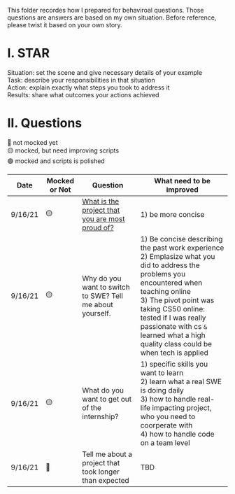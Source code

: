 This folder recordes how I prepared for behaviroal questions.
Those questions are answers are based on my own situation. Before reference, please twist it based on your own story.

# I. STAR
Situation: set the scene and give necessary details of your example <br/>
Task: describe your responsibilities in that situation <br/>
Action: explain exactly what steps you took to address it <br/>
Results: share what outcomes your actions achieved <br/>

# II. Questions
🔴 not mocked yet <br/>
🟡 mocked, but need improving scripts <br/>
🟢 mocked and scripts is polished <br/>

| Date | Mocked or Not | Question | What need to be improved |
| --- | --- | ---| --- |
| 9/16/21 | 🟡 | [What is the project that you are most proud of?](https://github.com/snowyaya/SWE-Interview-Prep/blob/master/BQ/What%20project%20are%20your%20most%20proud%20of.md) | 1) be more concise |
| 9/16/21 | 🟡 | Why do you want to switch to SWE? Tell me about yourself. | 1) Be concise describing the past work experience <br/> 2) Emplasize what you did to address the problems you encountered when teaching online <br/> 3) The pivot point was taking CS50 online: tested if I was really passionate with cs `&` learned what a high quality class could be when tech is applied |
| 9/16/21 | 🟡 | What do you want to get out of the internship? | 1) specific skills you want to learn <br/> 2) learn what a real SWE is doing daily <br/> 3) how to handle real-life impacting project, who you need to coorperate with <br/> 4) how to handle code on a team level <br/> |
| 9/16/21 | 🔴 | Tell me about a project that took longer than expected | TBD |

